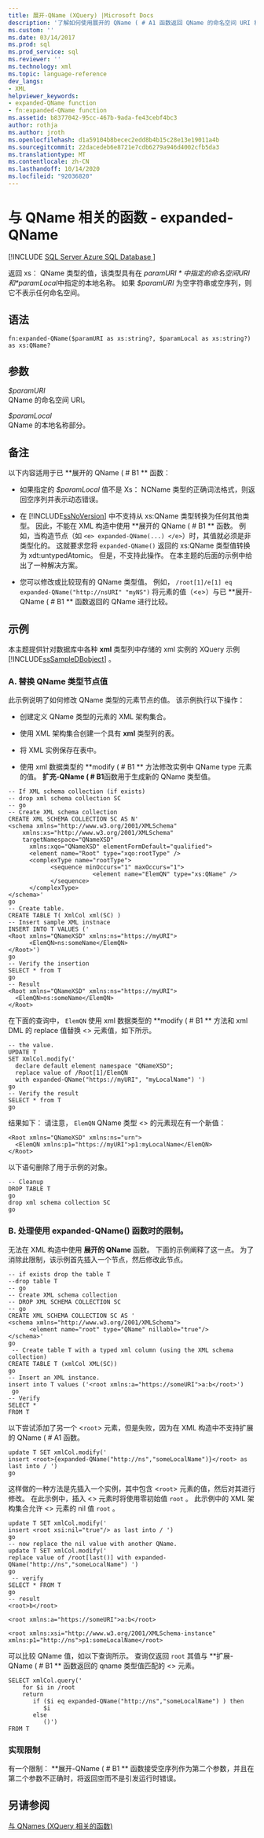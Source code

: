 ```yaml
---
title: 展开-QName (XQuery) |Microsoft Docs
description: '了解如何使用展开的 QName ( # A1 函数返回 QName 的命名空间 URI 和本地名称部分。'
ms.custom: ''
ms.date: 03/14/2017
ms.prod: sql
ms.prod_service: sql
ms.reviewer: ''
ms.technology: xml
ms.topic: language-reference
dev_langs:
- XML
helpviewer_keywords:
- expanded-QName function
- fn:expanded-QName function
ms.assetid: b8377042-95cc-467b-9ada-fe43cebf4bc3
author: rothja
ms.author: jroth
ms.openlocfilehash: d1a59104b8becec2edd8b4b15c28e13e19011a4b
ms.sourcegitcommit: 22dacedeb6e8721e7cdb6279a946d4002cfb5da3
ms.translationtype: MT
ms.contentlocale: zh-CN
ms.lasthandoff: 10/14/2020
ms.locfileid: "92036820"
---
```

# <a name="functions-related-to-qnames---expanded-qname"></a>与 QName 相关的函数 - expanded-QName
[!INCLUDE [SQL Server Azure SQL Database ](../includes/applies-to-version/sqlserver.md)]

  返回 xs： QName 类型的值，该类型具有在 *$paramURI* 中指定的命名空间 URI 和 *$paramLocal*中指定的本地名称。 如果 *$paramURI* 为空字符串或空序列，则它不表示任何命名空间。  
  
## <a name="syntax"></a>语法  
  
```  
fn:expanded-QName($paramURI as xs:string?, $paramLocal as xs:string?) as xs:QName?  
```  
  
## <a name="arguments"></a>参数  
 *$paramURI*  
 QName 的命名空间 URI。  
  
 *$paramLocal*  
 QName 的本地名称部分。  
  
## <a name="remarks"></a>备注  
 以下内容适用于已 **展开的 QName ( # B1 ** 函数：  
  
-   如果指定的 *$paramLocal* 值不是 Xs： NCName 类型的正确词法格式，则返回空序列并表示动态错误。  
  
-   在 [!INCLUDE[ssNoVersion](../includes/ssnoversion-md.md)] 中不支持从 xs:QName 类型转换为任何其他类型。 因此，不能在 XML 构造中使用 **展开的 QName ( # B1 ** 函数。 例如，当构造节点（如 `<e> expanded-QName(...) </e>`）时，其值就必须是非类型化的。 这就要求您将 `expanded-QName()` 返回的 xs:QName 类型值转换为 xdt:untypedAtomic。 但是，不支持此操作。 在本主题的后面的示例中给出了一种解决方案。  
  
-   您可以修改或比较现有的 QName 类型值。 例如， `/root[1]/e[1] eq expanded-QName("http://nsURI" "myNS")` 将元素的值（<`e`>）与已 **展开-QName ( # B1 ** 函数返回的 QName 进行比较。  
  
## <a name="examples"></a>示例  
 本主题提供针对数据库中各种 **xml** 类型列中存储的 xml 实例的 XQuery 示例 [!INCLUDE[ssSampleDBobject](../includes/sssampledbobject-md.md)] 。  
  
### <a name="a-replacing-a-qname-type-node-value"></a>A. 替换 QName 类型节点值  
 此示例说明了如何修改 QName 类型的元素节点的值。 该示例执行以下操作：  
  
-   创建定义 QName 类型的元素的 XML 架构集合。  
  
-   使用 XML 架构集合创建一个具有 **xml** 类型列的表。  
  
-   将 XML 实例保存在表中。  
  
-   使用 xml 数据类型的 **modify ( # B1 ** 方法修改实例中 QName type 元素的值。 **扩充-QName ( # B1**函数用于生成新的 QName 类型值。  
  
```  
-- If XML schema collection (if exists)  
-- drop xml schema collection SC  
-- go  
-- Create XML schema collection  
CREATE XML SCHEMA COLLECTION SC AS N'  
<schema xmlns="http://www.w3.org/2001/XMLSchema"  
    xmlns:xs="http://www.w3.org/2001/XMLSchema"   
    targetNamespace="QNameXSD"   
      xmlns:xqo="QNameXSD" elementFormDefault="qualified">  
      <element name="Root" type="xqo:rootType" />  
      <complexType name="rootType">  
            <sequence minOccurs="1" maxOccurs="1">  
                        <element name="ElemQN" type="xs:QName" />  
            </sequence>  
      </complexType>  
</schema>'  
go  
-- Create table.  
CREATE TABLE T( XmlCol xml(SC) )  
-- Insert sample XML instnace  
INSERT INTO T VALUES ('  
<Root xmlns="QNameXSD" xmlns:ns="https://myURI">  
      <ElemQN>ns:someName</ElemQN>  
</Root>')  
go  
-- Verify the insertion  
SELECT * from T  
go  
-- Result  
<Root xmlns="QNameXSD" xmlns:ns="https://myURI">  
  <ElemQN>ns:someName</ElemQN>  
</Root>   
```  
  
 在下面的查询中， `ElemQN` 使用 xml 数据类型的 **modify ( # B1 ** 方法和 xml DML 的 replace 值替换 <> 元素值，如下所示。  
  
```  
-- the value.  
UPDATE T   
SET XmlCol.modify('  
  declare default element namespace "QNameXSD";   
  replace value of /Root[1]/ElemQN   
  with expanded-QName("https://myURI", "myLocalName") ')  
go  
-- Verify the result  
SELECT * from T  
go  
```  
  
 结果如下： 请注意， `ElemQN` QName 类型 <> 的元素现在有一个新值：  
  
```  
<Root xmlns="QNameXSD" xmlns:ns="urn">  
  <ElemQN xmlns:p1="https://myURI">p1:myLocalName</ElemQN>  
</Root>  
```  
  
 以下语句删除了用于示例的对象。  
  
```  
-- Cleanup  
DROP TABLE T  
go  
drop xml schema collection SC  
go  
```  
  
### <a name="b-dealing-with-the-limitations-when-using-the-expanded-qname-function"></a>B. 处理使用 expanded-QName() 函数时的限制。  
 无法在 XML 构造中使用 **展开的 QName** 函数。 下面的示例阐释了这一点。 为了消除此限制，该示例首先插入一个节点，然后修改此节点。  
  
```  
-- if exists drop the table T  
--drop table T  
-- go  
-- Create XML schema collection  
-- DROP XML SCHEMA COLLECTION SC  
-- go  
CREATE XML SCHEMA COLLECTION SC AS '  
<schema xmlns="http://www.w3.org/2001/XMLSchema">  
      <element name="root" type="QName" nillable="true"/>  
</schema>'  
go  
 -- Create table T with a typed xml column (using the XML schema collection)  
CREATE TABLE T (xmlCol XML(SC))  
go  
-- Insert an XML instance.  
insert into T values ('<root xmlns:a="https://someURI">a:b</root>')  
 go  
-- Verify  
SELECT *   
FROM T  
```  
  
 以下尝试添加了另一个 <`root`> 元素，但是失败，因为在 XML 构造中不支持扩展的 QName ( # A1 函数。  
  
```  
update T SET xmlCol.modify('  
insert <root>{expanded-QName("http://ns","someLocalName")}</root> as last into / ')  
go  
```  
  
 这样做的一种方法是先插入一个实例，其中包含 <`root`> 元素的值，然后对其进行修改。 在此示例中，插入 <> 元素时将使用零初始值 `root` 。 此示例中的 XML 架构集合允许 <> 元素的 nil 值 `root` 。  
  
```  
update T SET xmlCol.modify('  
insert <root xsi:nil="true"/> as last into / ')  
go  
-- now replace the nil value with another QName.  
update T SET xmlCol.modify('  
replace value of /root[last()] with expanded-QName("http://ns","someLocalName") ')  
go  
 -- verify   
SELECT * FROM T  
go  
-- result  
<root>b</root>  
```  
  
 `<root xmlns:a="https://someURI">a:b</root>`  
  
 `<root xmlns:xsi="http://www.w3.org/2001/XMLSchema-instance" xmlns:p1="http://ns">p1:someLocalName</root>`  
  
 可以比较 QName 值，如以下查询所示。 查询仅返回 `root` 其值与 **扩展-QName ( # B1 ** 函数返回的 qname 类型值匹配的 <> 元素。  
  
```  
SELECT xmlCol.query('  
    for $i in /root  
    return  
       if ($i eq expanded-QName("http://ns","someLocalName") ) then  
          $i  
       else  
          ()')  
FROM T  
```  
  
### <a name="implementation-limitations"></a>实现限制  
 有一个限制： **展开-QName ( # B1 ** 函数接受空序列作为第二个参数，并且在第二个参数不正确时，将返回空而不是引发运行时错误。  
  
## <a name="see-also"></a>另请参阅  
 [与 QNames &#40;XQuery 相关的函数&#41;]()  
  
